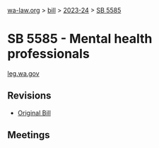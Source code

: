 [wa-law.org](/) > [bill](/bill/) > [2023-24](/bill/2023-24/) > [SB 5585](/bill/2023-24/sb/5585/)

# SB 5585 - Mental health professionals
[leg.wa.gov](https://app.leg.wa.gov/billsummary?BillNumber=5585&Year=2023&Initiative=false)

## Revisions
* [Original Bill](1/)

## Meetings